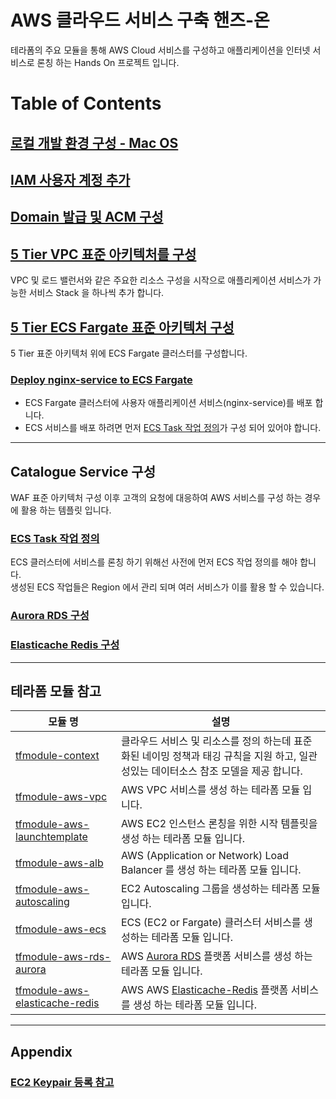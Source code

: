 # AWS 클라우드 서비스 구축 핸즈-온 
테라폼의 주요 모듈을 통해 AWS Cloud 서비스를 구성하고 애플리케이션을 인터넷 서비스로 론칭 하는 Hands On 프로젝트 입니다.

# Table of Contents

## [로컬 개발 환경 구성 - Mac OS](./docs/setup-macos.md)

## [IAM 사용자 계정 추가](./docs/aws-iam.md)

## [Domain 발급 및 ACM 구성](./docs/aws-acm.md)

## [5 Tier VPC 표준 아키텍처를 구성](./waf-templates/5-tier-vpc-waf/guide-5tier-vpc-waf.md)
VPC 및 로드 밸런서와 같은 주요한 리소스 구성을 시작으로 애플리케이션 서비스가 가능한 서비스 Stack 을 하나씩 추가 합니다. 

## [5 Tier ECS Fargate 표준 아키텍처 구성](./waf-templates/5-tier-ecs-fargate/guide-5-tier-ecs-fargate.md)
5 Tier 표준 아키텍처 위에 ECS Fargate 클러스터를 구성합니다.

### [Deploy nginx-service to ECS Fargate](./waf-templates/5-tier-ecs-fargate/deploy-service-to-ecs.md)
- ECS Fargate 클러스터에 사용자 애플리케이션 서비스(nginx-service)를 배포 합니다.  
- ECS 서비스를 배포 하려면 먼저 [ECS Task 작업 정의](#ecs-task-작업-정의)가 구성 되어 있어야 합니다.

__________

## Catalogue Service 구성
WAF 표준 아키텍처 구성 이후 고객의 요청에 대응하여 AWS 서비스를 구성 하는 경우에 활용 하는 템플릿 입니다.

### [ECS Task 작업 정의](waf-templates/catalogue-service/ecs-tasks/ecs-tasks.md)
ECS 클러스터에 서비스를 론칭 하기 위해선 사전에 먼저 ECS 작업 정의를 해야 합니다.    
생성된 ECS 작업들은 Region 에서 관리 되며 여러 서비스가 이를 활용 할 수 있습니다.

### [Aurora RDS 구성](./waf-templates/catalogue-service/aurora-postgresql/aurora-postgresql.md)

### [Elasticache Redis 구성](./waf-templates/catalogue-service/elasticache-redis/elasticache-redis.md)


__________

## 테라폼 모듈 참고

| 모듈 명               |    설명    |
| ------              | --------- |
| [tfmodule-context](./docs/tfmodule-context.md)  |	클라우드 서비스 및 리소스를 정의 하는데 표준화된 네이밍 정책과 태깅 규칙을 지원 하고, 일관성있는 데이터소스 참조 모델을 제공 합니다. |
| [tfmodule-aws-vpc](./docs/tfmodule-aws-vpc.md)  |	AWS VPC 서비스를 생성 하는 테라폼 모듈 입니다. |
| [tfmodule-aws-launchtemplate](./docs/tfmodule-aws-launchtemplate.md)  |	AWS EC2 인스턴스 론칭을 위한 시작 템플릿을 생성 하는 테라폼 모듈 입니다. |
| [tfmodule-aws-alb](./docs/tfmodule-aws-alb.md)  |	AWS (Application or Network) Load Balancer 를 생성 하는 테라폼 모듈 입니다. |
| [tfmodule-aws-autoscaling](./docs/tfmodule-aws-autoscaling.md)  |	EC2 Autoscaling 그룹을 생성하는 테라폼 모듈 입니다. |
| [tfmodule-aws-ecs](./docs/tfmodule-aws-ecs.md)  |	ECS (EC2 or Fargate) 클러스터 서비스를 생성하는 테라폼 모듈 입니다. |
| [tfmodule-aws-rds-aurora](./docs/tfmodule-aws-rds-aurora.md)  |	AWS [Aurora RDS](https://aws.amazon.com/ko/rds/aurora) 플랫폼 서비스를 생성 하는 테라폼 모듈 입니다. |
| [tfmodule-aws-elasticache-redis](./docs/tfmodule-aws-elasticache-redis.md)  |	AWS AWS [Elasticache-Redis](https://docs.aws.amazon.com/ko_kr/AmazonElastiCache/latest/red-ug/WhatIs.html) 플랫폼 서비스를 생성 하는 테라폼 모듈 입니다. |


__________

## Appendix

### [EC2 Keypair 등록 참고](./docs/aws-keypair.md)

